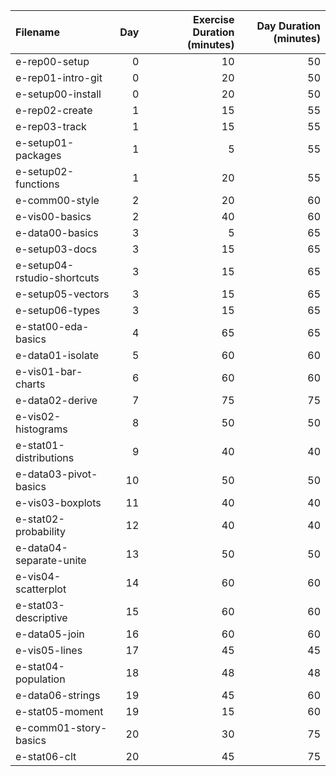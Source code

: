 |Filename                    | Day| Exercise Duration (minutes)| Day Duration (minutes)|
|:---------------------------|---:|---------------------------:|----------------------:|
|e-rep00-setup               |   0|                          10|                     50|
|e-rep01-intro-git           |   0|                          20|                     50|
|e-setup00-install           |   0|                          20|                     50|
|e-rep02-create              |   1|                          15|                     55|
|e-rep03-track               |   1|                          15|                     55|
|e-setup01-packages          |   1|                           5|                     55|
|e-setup02-functions         |   1|                          20|                     55|
|e-comm00-style              |   2|                          20|                     60|
|e-vis00-basics              |   2|                          40|                     60|
|e-data00-basics             |   3|                           5|                     65|
|e-setup03-docs              |   3|                          15|                     65|
|e-setup04-rstudio-shortcuts |   3|                          15|                     65|
|e-setup05-vectors           |   3|                          15|                     65|
|e-setup06-types             |   3|                          15|                     65|
|e-stat00-eda-basics         |   4|                          65|                     65|
|e-data01-isolate            |   5|                          60|                     60|
|e-vis01-bar-charts          |   6|                          60|                     60|
|e-data02-derive             |   7|                          75|                     75|
|e-vis02-histograms          |   8|                          50|                     50|
|e-stat01-distributions      |   9|                          40|                     40|
|e-data03-pivot-basics       |  10|                          50|                     50|
|e-vis03-boxplots            |  11|                          40|                     40|
|e-stat02-probability        |  12|                          40|                     40|
|e-data04-separate-unite     |  13|                          50|                     50|
|e-vis04-scatterplot         |  14|                          60|                     60|
|e-stat03-descriptive        |  15|                          60|                     60|
|e-data05-join               |  16|                          60|                     60|
|e-vis05-lines               |  17|                          45|                     45|
|e-stat04-population         |  18|                          48|                     48|
|e-data06-strings            |  19|                          45|                     60|
|e-stat05-moment             |  19|                          15|                     60|
|e-comm01-story-basics       |  20|                          30|                     75|
|e-stat06-clt                |  20|                          45|                     75|
